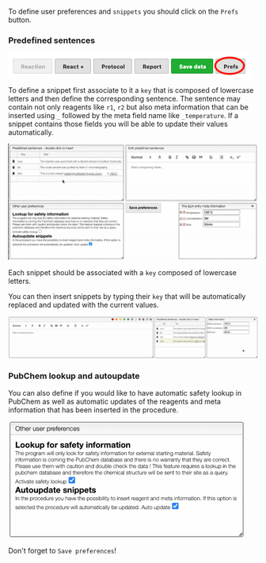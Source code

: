To define user preferences and `snippets` you should click on the `Prefs` button.

### Predefined sentences
![preferences button](editPrefsButton.png)

To define a snippet first associate to it a `key` that is composed of lowercase letters and then define the corresponding sentence. The sentence may contain not only reagents like `r1`, `r2` but also meta information that can be inserted using `_` followed by the meta field name like `_temperature`. If a snippet contains those fields you will be able to update their values automatically.

![edit snippet](editSnippets.gif)

Each snippet should be associated with a `key` composed of lowercase letters.

You can then insert snippets by typing their `key` that will be automatically replaced and updated with the current values.

![insert snippet](insertSnippet.gif)

### PubChem lookup and autoupdate

You can also define if you would like to have automatic safety lookup in PubChem as well as automatic updates of the reagents and meta information that has been inserted in the procedure.

![edit general preferences](editPrefsGeneral.gif)

Don't forget to `Save preferences`!
